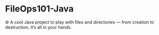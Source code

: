 # FileOps101-Java
⚙️ A cool Java project to play with files and directories — from creation to destruction, it’s all in your hands.
